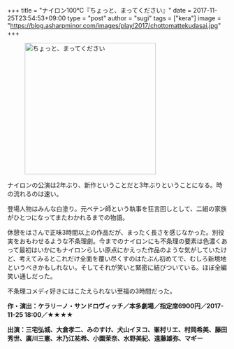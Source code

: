 +++
title = "ナイロン100℃『ちょっと、まってください』"
date = 2017-11-25T23:54:53+09:00
type = "post"
author = "sugi"
tags = ["kera"]
image = "https://blog.asharpminor.com/images/play/2017/chottomattekudasai.jpg"
+++
<figure class="alignleft"><img src="/images/play/2017/chottomattekudasai.jpg" alt="ちょっと、まってください" style="width: 300px !important;"></figure>

ナイロンの公演は2年ぶり、新作ということだと3年ぶりということになる。時の流れるのは速い。

登場人物はみんな白塗り。元ペテン師という執事を狂言回しとして、二組の家族がひとつになってまたわかれるまでの物語。

休憩をはさんで正味3時間以上の作品だが、まったく長さを感じなかった。別役実をおもわせるような不条理劇。今までのナイロンにも不条理の要素は色濃くあって最初はいかにもナイロンらしい原点にかえった作品のような気がしていたけど、考えてみるとこれだけ全面を覆い尽くすのはたぶん初めてで、むしろ新境地というべきかもしれない。そしてそれが笑いと緊密に結びついている。ほぼ全編笑い通しだった。

不条理コメディ好きにはこたえられない至福の3時間だった。

**作・演出：ケラリーノ・サンドロヴィッチ／本多劇場／指定席6900円／2017-11-25 18:00／★★★★**

**出演：三宅弘城、大倉孝二、みのすけ、犬山イヌコ、峯村リエ、村岡希美、藤田秀世、廣川三憲、木乃江祐希、小園茉奈、水野美紀、遠藤雄弥、マギー**
